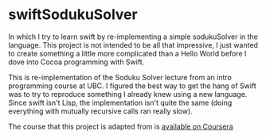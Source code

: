 swiftSodukuSolver
=================

In which I try to learn swift by re-implementing a simple sodukuSolver in the language. This project is not intended
to be all that impressive, I just wanted to create something a little more complicated than a Hello World before I 
dove into Cocoa programming with Swift.

This is re-implementation of the Soduku Solver lecture from an intro programming course at UBC. I figured the best
way to get the hang of Swift was to try to reproduce something I already knew using a new language. Since swift isn't
Lisp, the implementation isn't quite the same (doing everything with mutually recursive calls ran really slow).

The course that this project is adapted from is [available on Coursera](https://www.coursera.org/course/programdesign)

